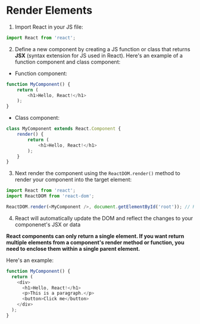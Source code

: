 # Render Elements

1. Import React in your JS file:
```javascript
import React from 'react';
```

2. Define a new component by creating a JS function or class that returns **JSX** (syntax extension for JS used in React). Here's an example of a function component and class component:
- Function component:
```javascript
function MyComponent() {
    return (
        <h1>Hello, React!</h1>
    );
}
```
- Class component:
```javascript
class MyComponent extends React.Component {
    render() {
        return (
            <h1>Hello, React!</h1>
        );
    }
}
```

3. Next render the component using the `ReactDOM.render()` method to render your component into the target element:
```javascript
import React from 'react';
import ReactDOM from 'react-dom';

ReactDOM.render(<MyComponent />, document.getElementById('root')); // Render the componenet into the target element
```

4. React will automatically update the DOM and reflect the changes to your componenet's JSX or data

**React components can only return a single element. If you want return multiple elements from a component's render method or function, you need to enclose them within a single parent element.**

Here's an example:
```javascript
function MyComponent() {
  return (
    <div>
      <h1>Hello, React!</h1>
      <p>This is a paragraph.</p>
      <button>Click me</button>
    </div>
  );
}
```
